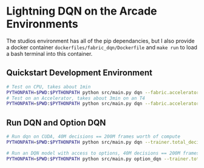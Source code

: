 # Lightning DQN on the Arcade Environments

The studios environment has all of the pip dependancies, but I also provide a docker container `dockerfiles/fabric_dqn/Dockerfile` and `make run` to load a bash terminal into this container. 

## Quickstart Development Environment

```bash
# Test on CPU, takes about 1min
PYTHONPATH=$PWD:$PYTHONPATH python src/main.py dqn --fabric.accelerator cpu --trainer.total_decisions 100 --agent.no-compile --agent.no-cudagraphs --agent.buffer_size 1000
# Test on an Accelerator, takes about 3min on an T4
PYTHONPATH=$PWD:$PYTHONPATH python src/main.py dqn --fabric.accelerator cuda --trainer.total_decisions 10_000 --agent.buffer_size 10_000
```

## Run DQN and Option DQN

```bash
# Run dqn on CUDA, 40M decisions == 200M frames worth of compute
PYTHONPATH=$PWD:$PYTHONPATH python src/main.py dqn --trainer.total_decisions 40_000_000 --trainer.env_id "ALE/Pong-v5" --trainer.seed 1

# Run an DQN model with access to options, 40M decisions == 200M frames worth of compute
PYTHONPATH=$PWD:$PYTHONPATH python src/main.py option_dqn --trainer.total_decisions 40_000_000 --trainer.env_id "ALE/Pong-v5" --trainer.seed 1
```